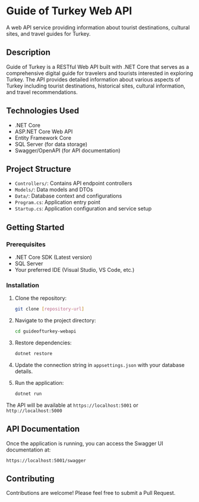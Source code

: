 # Guide of Turkey Web API

A web API service providing information about tourist destinations, cultural sites, and travel guides for Turkey.

## Description

Guide of Turkey is a RESTful Web API built with .NET Core that serves as a comprehensive digital guide for travelers and tourists interested in exploring Turkey. The API provides detailed information about various aspects of Turkey including tourist destinations, historical sites, cultural information, and travel recommendations.

## Technologies Used

- .NET Core
- ASP.NET Core Web API
- Entity Framework Core
- SQL Server (for data storage)
- Swagger/OpenAPI (for API documentation)

## Project Structure

- `Controllers/`: Contains API endpoint controllers
- `Models/`: Data models and DTOs
- `Data/`: Database context and configurations
- `Program.cs`: Application entry point
- `Startup.cs`: Application configuration and service setup

## Getting Started

### Prerequisites

- .NET Core SDK (Latest version)
- SQL Server
- Your preferred IDE (Visual Studio, VS Code, etc.)

### Installation

1. Clone the repository:
   ```bash
   git clone [repository-url]
   ```

2. Navigate to the project directory:
   ```bash
   cd guideofturkey-webapi
   ```

3. Restore dependencies:
   ```bash
   dotnet restore
   ```

4. Update the connection string in `appsettings.json` with your database details.

5. Run the application:
   ```bash
   dotnet run
   ```

The API will be available at `https://localhost:5001` or `http://localhost:5000`

## API Documentation

Once the application is running, you can access the Swagger UI documentation at:
```
https://localhost:5001/swagger
```

## Contributing

Contributions are welcome! Please feel free to submit a Pull Request.